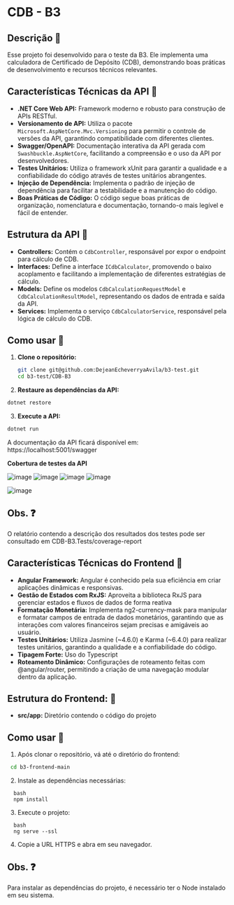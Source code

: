# CDB - B3

## Descrição 📝

Esse projeto foi desenvolvido para o teste da B3. Ele implementa uma calculadora de Certificado de Depósito (CDB), demonstrando boas práticas de desenvolvimento e recursos técnicos relevantes.


## Características Técnicas da API 🔎

* **.NET Core Web API:** Framework moderno e robusto para construção de APIs RESTful.
* **Versionamento de API:** Utiliza o pacote `Microsoft.AspNetCore.Mvc.Versioning` para permitir o controle de versões da API, garantindo compatibilidade com diferentes clientes.
* **Swagger/OpenAPI:** Documentação interativa da API gerada com `Swashbuckle.AspNetCore`, facilitando a compreensão e o uso da API por desenvolvedores.
* **Testes Unitários:** Utiliza o framework xUnit para garantir a qualidade e a confiabilidade do código através de testes unitários abrangentes.
* **Injeção de Dependência:** Implementa o padrão de injeção de dependência para facilitar a testabilidade e a manutenção do código.
* **Boas Práticas de Código:** O código segue boas práticas de organização, nomenclatura e documentação, tornando-o mais legível e fácil de entender.

## Estrutura da API 📂

* **Controllers:** Contém o `CdbController`, responsável por expor o endpoint para cálculo de CDB.
* **Interfaces:** Define a interface `ICdbCalculator`, promovendo o baixo acoplamento e facilitando a implementação de diferentes estratégias de cálculo.
* **Models:** Define os modelos `CdbCalculationRequestModel` e `CdbCalculationResultModel`, representando os dados de entrada e saída da API.
* **Services:** Implementa o serviço `CdbCalculatorService`, responsável pela lógica de cálculo do CDB.

## Como usar 🚀

1. **Clone o repositório:**
   ```bash
   git clone git@github.com:DejeanEcheverryaAvila/b3-test.git
   cd b3-test/CDB-B3
   ```

 2. **Restaure as dependências da API:**
   ```bash
   dotnet restore
   ```


 3. **Execute a API:**
   ```bash
   dotnet run
   ```

A documentação da API ficará disponível em: https://localhost:5001/swagger



**Cobertura de testes da API**

![image](https://github.com/user-attachments/assets/b1843e1e-fd64-4b50-8734-1e81dd2605fb)
![image](https://github.com/user-attachments/assets/f94a6142-a721-44df-88dc-404da7676a36)
![image](https://github.com/user-attachments/assets/97735dee-480f-48ea-bbbd-f8a0ccbe79de)
![image](https://github.com/user-attachments/assets/0531dd19-3c1d-4343-850c-aaa741b0f47b)

![image](https://github.com/user-attachments/assets/d4d34891-fda9-4ff7-9dd5-a21c3280d264)


## Obs. ❓
O relatório contendo a descrição dos resultados dos testes pode ser consultado em CDB-B3.Tests/coverage-report

## Características Técnicas do Frontend 🔎
* **Angular Framework:** Angular é conhecido pela sua eficiência em criar aplicações dinâmicas e responsivas.
* **Gestão de Estados com RxJS:** Aproveita a biblioteca RxJS para gerenciar estados e fluxos de dados de forma reativa
* **Formatação Monetária:** Implementa ng2-currency-mask para manipular e formatar campos de entrada de dados monetários, garantindo que as interações com valores financeiros sejam precisas e amigáveis ao usuário.
* **Testes Unitários:** Utiliza Jasmine (~4.6.0) e Karma (~6.4.0) para realizar testes unitários, garantindo a qualidade e a confiabilidade do código. 
* **Tipagem Forte:** Uso do Typescript
* **Roteamento Dinâmico:** Configurações de roteamento feitas com @angular/router, permitindo a criação de uma navegação  modular dentro da aplicação.
  
## Estrutura do Frontend: 📂
* **src/app:** Diretório contendo o código do projeto


## Como usar 🚀
1. Após clonar o repositório, vá até o diretório do frontend:
  ```bash
   cd b3-frontend-main
  ```
2. Instale as dependências necessárias:
  ```
    bash
    npm install
  ```
3. Execute o projeto:
  ```
    bash
    ng serve --ssl
  ```

4. Copie a URL HTTPS e abra em seu navegador.

## Obs. ❓
Para instalar as dependências do projeto, é necessário ter o Node instalado em seu sistema.